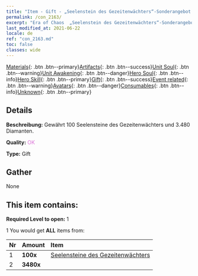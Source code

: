 ```yaml
---
title: "Item - Gift - „Seelenstein des Gezeitenwächters“-Sonderangebot C"
permalink: /con_2163/
excerpt: "Era of Chaos  „Seelenstein des Gezeitenwächters“-Sonderangebot C"
last_modified_at: 2021-06-22
locale: de
ref: "con_2163.md"
toc: false
classes: wide
---
```

 [Materials](/ItemsDE/){: .btn .btn--primary}[Artifacts](/ItemsDE/Artifacts/){: .btn .btn--success}[Unit Soul](/ItemsDE/UnitSoul/){: .btn .btn--warning}[Unit Awakening](/ItemsDE/UnitAwakening/){: .btn .btn--danger}[Hero Soul](/ItemsDE/HeroSoul/){: .btn .btn--info}[Hero Skill](/ItemsDE/HeroSkill/){: .btn .btn--primary}[Gift](/ItemsDE/Gift/){: .btn .btn--success}[Event related](/ItemsDE/Events/){: .btn .btn--warning}[Avatars](/ItemsDE/Avatars/){: .btn .btn--danger}[Consumables](/ItemsDE/Consumables/){: .btn .btn--info}[Unknown](/ItemsDE/Unknown/){: .btn .btn--primary}

## Details
 **Beschreibung:** Gewährt 100 Seelensteine des Gezeitenwächters und 3.480 Diamanten.

 **Quality:** <span style="color: #DA70D6">OK</span>

 **Type:** Gift

## Gather

  None

## This item contains:

 **Required Level to open:** 1

 1 You would get **ALL** items  from:

  | Nr | Amount |     Item    |
  |:---|:-------|:------------|
  | 1 |  **100x** | [Seelensteine des Gezeitenwächters](/ItemsDE/unt_352/) |  | 
  | 2 |  **3480x** | <i class="fas fa-gem"/> |  | 
